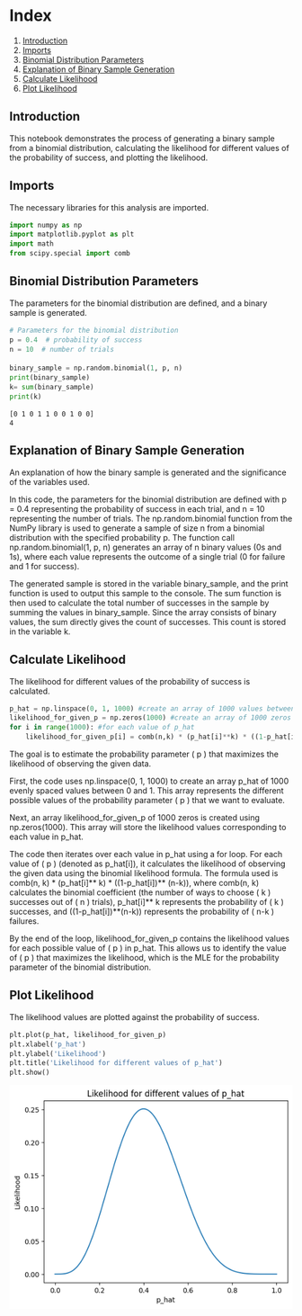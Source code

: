 # Index

1. [Introduction](#introduction)
2. [Imports](#imports)
3. [Binomial Distribution Parameters](#binomial-distribution-parameters)
4. [Explanation of Binary Sample Generation](#explanation-of-binary-sample-generation)
5. [Calculate Likelihood](#calculate-likelihood)
6. [Plot Likelihood](#plot-likelihood)


## Introduction
This notebook demonstrates the process of generating a binary sample from a binomial distribution, calculating the likelihood for different values of the probability of success, and plotting the likelihood.


## Imports
The necessary libraries for this analysis are imported.


```python
import numpy as np
import matplotlib.pyplot as plt
import math
from scipy.special import comb
```

## Binomial Distribution Parameters
The parameters for the binomial distribution are defined, and a binary sample is generated.


```python
# Parameters for the binomial distribution
p = 0.4  # probability of success
n = 10  # number of trials

binary_sample = np.random.binomial(1, p, n)
print(binary_sample)
k= sum(binary_sample)
print(k)
```

    [0 1 0 1 1 0 0 1 0 0]
    4


## Explanation of Binary Sample Generation
An explanation of how the binary sample is generated and the significance of the variables used.

In this code, the parameters for the binomial distribution are defined with p = 0.4 representing the probability of success in each trial, and n = 10 representing the number of trials. The np.random.binomial function from the NumPy library is used to generate a sample of size n from a binomial distribution with the specified probability p. The function call np.random.binomial(1, p, n) generates an array of n binary values (0s and 1s), where each value represents the outcome of a single trial (0 for failure and 1 for success).

The generated sample is stored in the variable binary_sample, and the print function is used to output this sample to the console. The sum function is then used to calculate the total number of successes in the sample by summing the values in binary_sample. Since the array consists of binary values, the sum directly gives the count of successes. This count is stored in the variable k.



## Calculate Likelihood
The likelihood for different values of the probability of success is calculated.


```python
p_hat = np.linspace(0, 1, 1000) #create an array of 1000 values between 0 and 1
likelihood_for_given_p = np.zeros(1000) #create an array of 1000 zeros for the likelihood values
for i in range(1000): #for each value of p_hat
    likelihood_for_given_p[i] = comb(n,k) * (p_hat[i]**k) * ((1-p_hat[i])**(n-k)) #calculate the likelihood for that value of p_hat
```

The goal is to estimate the probability parameter ( p ) that maximizes the likelihood of observing the given data.

First, the code uses np.linspace(0, 1, 1000) to create an array p_hat of 1000 evenly spaced values between 0 and 1. This array represents the different possible values of the probability parameter ( p ) that we want to evaluate.

Next, an array likelihood_for_given_p of 1000 zeros is created using np.zeros(1000). This array will store the likelihood values corresponding to each value in p_hat.

The code then iterates over each value in p_hat using a for loop. For each value of ( p ) (denoted as p_hat[i]), it calculates the likelihood of observing the given data using the binomial likelihood formula. The formula used is comb(n, k) * (p_hat[i]** k) * ((1-p_hat[i])** (n-k)), where comb(n, k) calculates the binomial coefficient (the number of ways to choose ( k ) successes out of ( n ) trials), p_hat[i]** k represents the probability of ( k ) successes, and ((1-p_hat[i])**(n-k)) represents the probability of ( n-k ) failures.

By the end of the loop, likelihood_for_given_p contains the likelihood values for each possible value of ( p ) in p_hat. This allows us to identify the value of ( p ) that maximizes the likelihood, which is the MLE for the probability parameter of the binomial distribution.

## Plot Likelihood
The likelihood values are plotted against the probability of success.


```python
plt.plot(p_hat, likelihood_for_given_p)
plt.xlabel('p_hat')
plt.ylabel('Likelihood')
plt.title('Likelihood for different values of p_hat')
plt.show()
```


    
![png](MLE%20estimation%20in%20Python_files/MLE%20estimation%20in%20Python_12_0.png)
    

